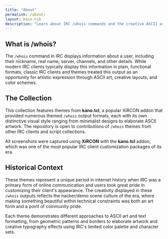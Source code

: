 ```yaml
---
title: "About"
permalink: /about/
layout: base.njk
description: "Learn about IRC /whois commands and the creative ASCII art themes that made IRC client customization an art form in the late 1990s and early 2000s."
---
```


## What is /whois?

The `/whois` command in IRC displays information about a user, including their nickname, real name, server, channels, and other details. While modern IRC clients typically display this information in plain, functional formats, classic IRC clients and themes treated this output as an opportunity for artistic expression through ASCII art, creative layouts, and color schemes.

## The Collection

This collection features themes from **kano.tcl**, a popular XiRCON addon that provided numerous themed `/whois` output formats, each with its own distinctive visual style ranging from minimalist designs to elaborate ASCII artwork. The repository is open to contributions of `/whois` themes from other IRC clients and script collections.

All screenshots were captured using **XiRCON** with the **kano.tcl** addon, which was one of the most popular IRC client customization packages of its era.

## Historical Context

These themes represent a unique period in internet history when IRC was a primary form of online communication and users took great pride in customizing their client's appearance. The creativity displayed in these `/whois` outputs reflects the hacker/demo scene culture of the era, where making something beautiful within technical constraints was both an art form and a point of community pride.

Each theme demonstrates different approaches to ASCII art and text formatting, from geometric patterns and borders to elaborate artwork and creative typography effects using IRC's limited color palette and character sets.

